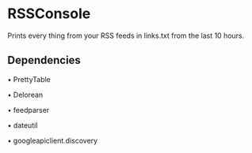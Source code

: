 # RSSConsole
Prints every thing from your RSS feeds in links.txt from the last 10 hours.

## Dependencies

• PrettyTable

• Delorean

• feedparser

• dateutil

• googleapiclient.discovery
